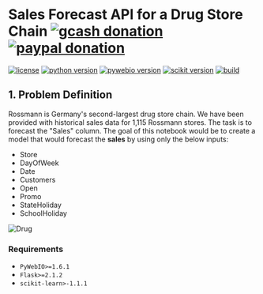 # Sales Forecast API for a Drug Store Chain  [![gcash donation][1]][2] [![paypal donation][3]][4]

[![license][5]][6] [![python version][7]][8] [![pywebio version][9]][10] [![scikit version][11]][12] [![build][13]][14] 
 
## 1. Problem Definition
Rossmann is Germany's second-largest drug store chain. We have been provided with historical sales data for 1,115 Rossmann stores. The task is to forecast the "Sales" column. The goal of this notebook would be to create a model that would forecast the **sales** by using only the below inputs:
* Store
* DayOfWeek
* Date
* Customers
* Open
* Promo
* StateHoliday
* SchoolHoliday

![Drug](https://images.unsplash.com/photo-1631549916768-4119b2e5f926?ixlib=rb-1.2.1&ixid=MnwxMjA3fDB8MHxwaG90by1wYWdlfHx8fGVufDB8fHx8&auto=format&fit=crop&w=1179&q=80)

### Requirements
* `PyWebIO>=1.6.1`
* `Flask>=2.1.2`
* `scikit-learn>-1.1.1`


[1]: https://img.shields.io/badge/donate-gcash-green
[2]: https://drive.google.com/file/d/1JeMx5_S7VBBT-3xO7mV9YOMfESeV3eKa/view

[3]: https://img.shields.io/badge/donate-paypal-blue
[4]: https://www.paypal.com/paypalme/mcabanlitph

[5]: https://img.shields.io/badge/license-GNUGPLv3-blue.svg
[6]: https://github.com/mcabanlit/heart-disease/blob/main/LICENSE.md

[7]: https://img.shields.io/badge/python-3.10-blue
[8]: https://www.python.org/

[9]: https://img.shields.io/badge/pywebio-1.6.1-dark
[10]: https://pywebio.readthedocs.io/en/latest/

[11]: https://img.shields.io/badge/scikit--learn-1.1.1-orange
[12]: https://scikit-learn.org

[13]: https://img.shields.io/badge/build-passing-green
[14]: https://drug-store-chain.herokuapp.com/

